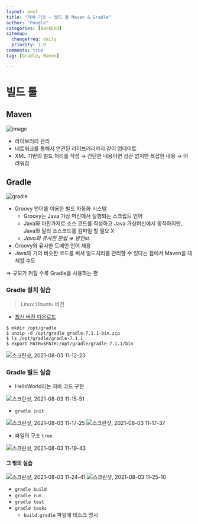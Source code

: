 ```yaml
---
layout: post
title: "자바 기초 - 빌드 툴 Maven & Gradle"
author: "Poogle"
categories: [BackEnd]
sitemap:
  changefreq: daily
  priority: 1.0
comments: true
tag: [Gradle, Maven]

---
```


# 빌드 툴

## Maven
![image](https://user-images.githubusercontent.com/58318786/127895632-adbefb50-233d-4b89-8e19-be12d1f6c954.png)
- 라이브러리 관리
- 네트워크를 통해서 연관된 라이브러리까지 같이 업데이트
- XML 기반의 빌드 처리를 작성 → 간단한 내용이면 상관 없지만 복잡한 내용 → 어려워짐

## Gradle
![gradle](https://user-images.githubusercontent.com/58318786/127895639-c8bff58c-2713-4b6c-9769-bbd59d6a7fcf.png)

- Groovy 언어를 이용한 빌드 자동화 시스템
    - Groovy는 Java 가상 머신에서 실행되는 스크립트 언어
    - Java와 마찬가지로 소스 코드를 작성하고 Java 가상머신에서 동작하지만, Java와 달리 소스코드를 컴파일 할 필요 X
    - *Java와 유사한 문법 ⇒ 방언st.*
- Groovy와 유사한 도메인 언어 채용
- Java와 거의 비슷한 코드를 써서 빌드처리를 관리할 수 있다는 점에서 Maven을 대체할 수도

⇒ 규모가 커질 수록 Gradle을 사용하는 편

### Gradle 설치 실습
> Linux Ubuntu 버전
* [최신 버전 다운로드](https://gradle.org/releases/)

```shell
$ mkdir /opt/gradle
$ unzip -d /opt/gradle gradle-7.1.1-bin.zip
$ ls /opt/gradle/gradle-7.1.1
$ export PATH=$PATH:/opt/gradle/gradle-7.1.1/bin
```
![스크린샷, 2021-08-03 11-12-23](https://user-images.githubusercontent.com/58318786/127946808-a65e867b-0697-422f-a573-50ce6646d724.png)


### Gradle 빌드 실습
* HelloWorld라는 자바 코드 구현

![스크린샷, 2021-08-03 11-15-51](https://user-images.githubusercontent.com/58318786/127947220-090147f8-cda0-44f8-91bf-09c0b9f1ffa7.png)

* `gradle init`

![스크린샷, 2021-08-03 11-17-25](https://user-images.githubusercontent.com/58318786/127947225-43d60cfb-8b2c-4286-94da-4a95840b233d.png)
![스크린샷, 2021-08-03 11-17-37](https://user-images.githubusercontent.com/58318786/127947227-93f8afa0-7d9c-4793-bebf-f29f14529bb5.png)

* 파일의 구조 `tree`

![스크린샷, 2021-08-03 11-19-43](https://user-images.githubusercontent.com/58318786/127947955-411886cf-a949-41ea-a8c1-7749bd8d048c.png)

#### 그 밖의 실습
![스크린샷, 2021-08-03 11-24-41](https://user-images.githubusercontent.com/58318786/127948028-5094ad89-16b2-41b1-a651-f3c678ab55c1.png)
![스크린샷, 2021-08-03 11-25-10](https://user-images.githubusercontent.com/58318786/127948030-d84e6238-f71d-419b-a686-730d5a7f758f.png)
* `gradle build`
* `gradle run`
* `gradle test`
* `gradle tasks`
  * `build.gradle` 파일에 태스크 명시